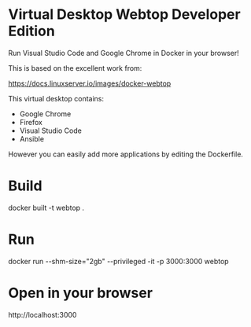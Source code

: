 # Virtual Desktop Webtop Developer Edition

Run Visual Studio Code and Google Chrome in Docker in your browser!

This is based on the excellent work from:

https://docs.linuxserver.io/images/docker-webtop

This virtual desktop contains:

* Google Chrome
* Firefox
* Visual Studio Code
* Ansible

However you can easily add more applications by editing the Dockerfile. 

# Build

docker built -t webtop .

# Run

docker run --shm-size="2gb" --privileged -it -p 3000:3000 webtop

# Open in your browser

http://localhost:3000



